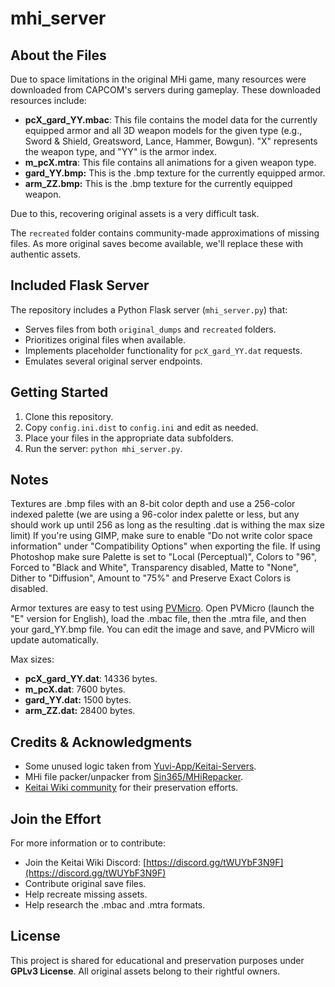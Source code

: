 # mhi_server

## About the Files

Due to space limitations in the original MHi game, many resources were downloaded from CAPCOM's servers during gameplay. These downloaded resources include:

- **pcX_gard_YY.mbac**: This file contains the model data for the currently equipped armor and all 3D weapon models for the given type (e.g., Sword & Shield, Greatsword, Lance, Hammer, Bowgun). "X" represents the weapon type, and "YY" is the armor index.
- **m_pcX.mtra**: This file contains all animations for a given weapon type.
- **gard_YY.bmp:** This is the .bmp texture for the currently equipped armor.
- **arm_ZZ.bmp:** This is the .bmp texture for the currently equipped weapon.

Due to this, recovering original assets is a very difficult task.

The `recreated` folder contains community-made approximations of missing files. As more original saves become available, we'll replace these with authentic assets.

## Included Flask Server

The repository includes a Python Flask server (`mhi_server.py`) that:

- Serves files from both `original_dumps` and `recreated` folders.
- Prioritizes original files when available.
- Implements placeholder functionality for `pcX_gard_YY.dat` requests.
- Emulates several original server endpoints.

## Getting Started

1. Clone this repository.
2. Copy `config.ini.dist` to `config.ini` and edit as needed.
3. Place your files in the appropriate data subfolders.
4. Run the server: `python mhi_server.py`.

## Notes
Textures are .bmp files with an 8-bit color depth and use a 256-color indexed palette (we are using a 96-color index palette or less, but any should work up until 256 as long as the resulting .dat is withing the max size limit) If you're using GIMP, make sure to enable "Do not write color space information" under "Compatibility Options" when exporting the file. If using Photoshop make sure Palette is set to "Local (Perceptual)", Colors to "96", Forced to "Black and White", Transparency disabled, Matte to "None", Dither to "Diffusion", Amount to "75%" and Preserve Exact Colors is disabled.

Armor textures are easy to test using [PVMicro](https://github.com/j2me-preservation/MascotCapsule/raw/refs/heads/master/Docs_Resources_SDK/pvmicro_v5_0.zip). Open PVMicro (launch the "E" version for English), load the .mbac file, then the .mtra file, and then your gard_YY.bmp file. You can edit the image and save, and PVMicro will update automatically.

Max sizes:
- **pcX_gard_YY.dat**: 14336 bytes.
- **m_pcX.dat**: 7600 bytes.
- **gard_YY.dat:** 1500 bytes.
- **arm_ZZ.dat:** 28400 bytes.

## Credits & Acknowledgments

- Some unused logic taken from [Yuvi-App/Keitai-Servers](https://github.com/Yuvi-App/Keitai-Servers).
- MHi file packer/unpacker from [Sin365/MHiRepacker](https://github.com/Sin365/MHiRepacker).
- [Keitai Wiki community](https://keitaiwiki.com) for their preservation efforts.

## Join the Effort

For more information or to contribute:
- Join the Keitai Wiki Discord: [https://discord.gg/tWUYbF3N9F](https://discord.gg/tWUYbF3N9F)
- Contribute original save files.
- Help recreate missing assets.
- Help research the .mbac and .mtra formats.

## License

This project is shared for educational and preservation purposes under **GPLv3 License**. All original assets belong to their rightful owners.
